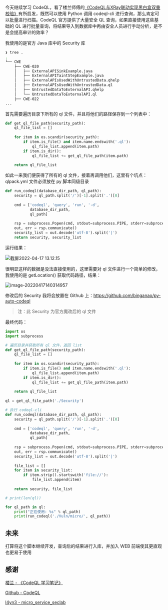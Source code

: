 今天继续学习 CodeQL，看了楼兰师傅的[《CodeQL与XRay联动实现黑白盒双重校验》](https://www.yuque.com/loulan-b47wt/rc30f7/bd1frn)有所启发，既然可以使用 Python 调用 codeql-cli 进行查询，那么肯定可以批量进行扫描。CodeQL 官方提供了大量安全 QL 查询，如果直接使用这些基础的 QL 进行批量查询，将结果导入到数据库中再由安全人员进行手动分析，是不是会提高审计的效率？

我使用的是官方 Java 库中的 Security 库

```bash
❯ tree .
.
└── CWE
    ├── CWE-020
    │   ├── ExternalAPISinkExample.java
    │   ├── ExternalAPITaintStepExample.java
    │   ├── ExternalAPIsUsedWithUntrustedData.qhelp
    │   ├── ExternalAPIsUsedWithUntrustedData.ql
    │   ├── UntrustedDataToExternalAPI.qhelp
    │   └── UntrustedDataToExternalAPI.ql
    ├── CWE-022
...
```

首先需要遍历目录下所有的 ql 文件，并且将他们的路径保存到一个列表中：

```python
def get_ql_file_path(security_path):
    ql_file_list = []
    
    for item in os.scandir(security_path):
        if item.is_file() and item.name.endswith('.ql'):
            ql_file_list.append(item.path)
        if item.is_dir():
            ql_file_list += get_ql_file_path(item.path)
            
    return ql_file_list
```

如此一来我们便获得了所有的 ql 文件，接着再调用他们，这里有个坑点：qlpack.yml 文件必须放在 py 脚本同级目录

```python
def run_codeql(database_dir_path, ql_path):
    security = ql_path.split('/')[-1].split('.')[0]
    
    cmd = ['codeql', 'query', 'run', '-d', 
           database_dir_path, 
           ql_path]
    
    rsp = subprocess.Popen(cmd, stdout=subprocess.PIPE, stderr=subprocess.PIPE)
    out, err = rsp.communicate()
    security_list = out.decode('utf-8').split('|')
    return security, security_list
```

运行结果：

![截屏2022-04-17 13.12.15](https://cdn.bingbingzi.cn/blog/20220417131232.png "运行结果")

很明显这样的数据是没法直接使用的，这里需要对 ql 文件进行一个简单的修改，我使用的是 getLocation() 获取代码路径，结果：

![image-20220417140314957](https://cdn.bingbingzi.cn/blog/20220417140315.png "整理后的结果")

修改后的 Security 我将会放置在 Github 上：https://github.com/binganao/py-auto-codeql

> 注：此 Security 为官方魔改后的 ql 文件

最终代码：

```python
import os
import subprocess

# 遍历目录并获取所有 ql 文件，返回 list
def get_ql_file_path(security_path):
    ql_file_list = []
    
    for item in os.scandir(security_path):
        if item.is_file() and item.name.endswith('.ql'):
            ql_file_list.append(item.path)
        if item.is_dir():
            ql_file_list += get_ql_file_path(item.path)
            
    return ql_file_list
            
ql = get_ql_file_path('./Security')

# 执行 codeql-cli
def run_codeql(database_dir_path, ql_path):
    security = ql_path.split('/')[-1].split('.')[0]
    
    cmd = ['codeql', 'query', 'run', '-d', 
           database_dir_path, 
           ql_path]
    
    rsp = subprocess.Popen(cmd, stdout=subprocess.PIPE, stderr=subprocess.PIPE)
    out, err = rsp.communicate()
    security_list = out.decode('utf-8').split('|')
    
    file_list = []
    for item in security_list:
        if item.strip().startswith('file://'):
            file_list.append(item)
            
    return security, file_list

# print(len(ql))

for ql_path in ql:
    print("正在使用: %s" % ql_path)
    print(run_codeql('./Vuln/micro/', ql_path))
```

## 未来

打算将这个脚本继续开发，查询后的结果进行入库，并加入 WEB 前端使其更直观也更易于使用

## 感谢

[楼兰 - 《CodeQL 学习笔记》](https://www.yuque.com/loulan-b47wt/rc30f7)

[Github - CodeQL](https://github.com/github/codeql)

[l4yn3 - micro_service_seclab](https://github.com/l4yn3/micro_service_seclab/)

